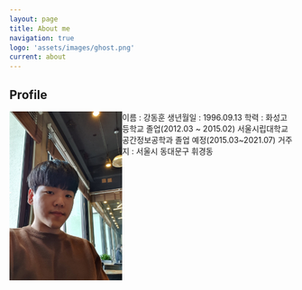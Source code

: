 ```yaml
---
layout: page
title: About me
navigation: true
logo: 'assets/images/ghost.png'
current: about
---
```


## Profile
<img align="left" src="..\assets\Me.jpg" alt="Me" width="200" height="300" >
이름 : 강동훈
생년월일 : 1996.09.13
학력 : 화성고등학교 졸업(2012.03 ~ 2015.02)
서울시립대학교 공간정보공학과 졸업 예정(2015.03~2021.07)
거주지 : 서울시 동대문구 휘경동